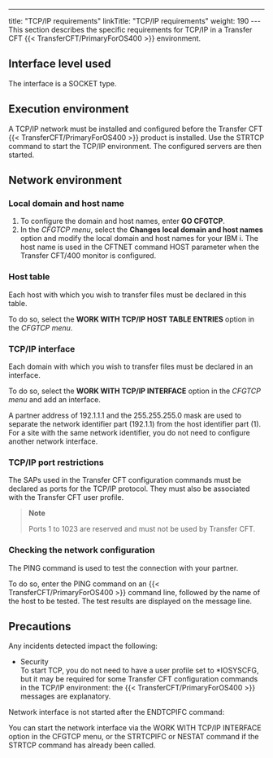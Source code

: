 ---
title: "TCP/IP requirements"
linkTitle: "TCP/IP requirements"
weight: 190
---This section describes the specific requirements for TCP/IP in a Transfer CFT {{< TransferCFT/PrimaryForOS400  >}} environment.

## Interface level used

The interface is a SOCKET type.

## Execution environment

A TCP/IP network must be installed and configured before the Transfer CFT {{< TransferCFT/PrimaryForOS400  >}} product is installed. Use the STRTCP command to start the TCP/IP environment. The configured servers are then started.

## Network environment

### Local domain and host name

1. To configure the domain and host names, enter **GO CFGTCP**.
1. In the *CFGTCP menu*, select the ****Changes local domain and host names**** option and modify the local domain and host names for your IBM i. The host name is used in the CFTNET command HOST parameter when the Transfer CFT/400 monitor is configured.

### Host table

Each host with which you wish to transfer files must be declared in this table.

To do so, select the ****WORK WITH TCP/IP HOST TABLE ENTRIES**** option in the *CFGTCP menu*.

### TCP/IP interface

Each domain with which you wish to transfer files must be declared in an interface.

To do so, select the **WORK WITH TCP/IP INTERFACE** option in the *CFGTCP menu* and add an interface.

A partner address of 192.1.1.1 and the 255.255.255.0 mask are used to separate the network identifier part (192.1.1) from the host identifier part (1). For a site with the same network identifier, you do not need to configure another network interface.

### TCP/IP port restrictions

The SAPs used in the Transfer CFT configuration commands must be declared as ports for the TCP/IP protocol. They must also be associated with the Transfer CFT user profile.

> **Note**
>
> Ports 1 to 1023 are reserved and must not be used by Transfer CFT.

### Checking the network configuration

The PING command is used to test the connection with your partner.

To do so, enter the PING command on an {{< TransferCFT/PrimaryForOS400  >}} command line, followed by the name of the host to be tested. The test results are displayed on the message line.

## Precautions

Any incidents detected impact the following:

* Security  
    To start TCP, you do not need to have a user profile set to \*IOSYSCFG, but it may be required for some Transfer CFT configuration commands in the TCP/IP environment: the {{< TransferCFT/PrimaryForOS400 >}} messages are explanatory.

Network interface is not started after the ENDTCPIFC command:

You can start the network interface via the WORK WITH TCP/IP INTERFACE option in the CFGTCP menu, or the STRTCPIFC or NESTAT command if the STRTCP command has already been called.
